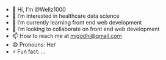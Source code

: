 - 👋 Hi, I’m @Wellz1000
- 👀 I’m interested in healthcare data science
- 🌱 I’m currently learning front end web development
- 💞️ I’m looking to collaborate on front end web development
- 📫 How to reach me at migodhi@gmail.com
- 😄 Pronouns: He/
- ⚡ Fun fact: ...

<!---
Wellz1000/Wellz1000 is a ✨ special ✨ repository because its `README.md` (this file) appears on your GitHub profile.
You can click the Preview link to take a look at your changes.
--->
